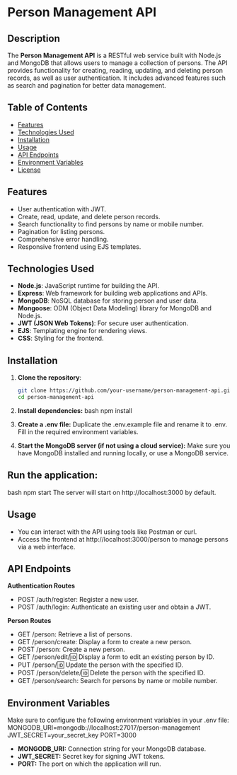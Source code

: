 # Person Management API

## Description

The **Person Management API** is a RESTful web service built with Node.js and MongoDB that allows users to manage a collection of persons. The API provides functionality for creating, reading, updating, and deleting person records, as well as user authentication. It includes advanced features such as search and pagination for better data management.

## Table of Contents

- [Features](#features)
- [Technologies Used](#technologies-used)
- [Installation](#installation)
- [Usage](#usage)
- [API Endpoints](#api-endpoints)
- [Environment Variables](#environment-variables)
- [License](#license)

## Features

- User authentication with JWT.
- Create, read, update, and delete person records.
- Search functionality to find persons by name or mobile number.
- Pagination for listing persons.
- Comprehensive error handling.
- Responsive frontend using EJS templates.

## Technologies Used

- **Node.js**: JavaScript runtime for building the API.
- **Express**: Web framework for building web applications and APIs.
- **MongoDB**: NoSQL database for storing person and user data.
- **Mongoose**: ODM (Object Data Modeling) library for MongoDB and Node.js.
- **JWT (JSON Web Tokens)**: For secure user authentication.
- **EJS**: Templating engine for rendering views.
- **CSS**: Styling for the frontend.

## Installation

1. **Clone the repository**:
   ```bash
   git clone https://github.com/your-username/person-management-api.git
   cd person-management-api

2. **Install dependencies:**
bash
npm install

3. **Create a .env file:**
Duplicate the .env.example file and rename it to .env. Fill in the required environment variables.

4. **Start the MongoDB server (if not using a cloud service):** Make sure you have MongoDB installed and running locally, or use a MongoDB service.

## Run the application:
bash
npm start
The server will start on http://localhost:3000 by default.

## Usage
- You can interact with the API using tools like Postman or curl.
- Access the frontend at http://localhost:3000/person to manage persons via a web interface.

## API Endpoints
**Authentication Routes**
- POST /auth/register: Register a new user.
- POST /auth/login: Authenticate an existing user and obtain a JWT.

**Person Routes**
- GET /person: Retrieve a list of persons.
- GET /person/create: Display a form to create a new person.
- POST /person: Create a new person.
- GET /person/edit/:id: Display a form to edit an existing person by ID.
- PUT /person/:id: Update the person with the specified ID.
- POST /person/delete/:id: Delete the person with the specified ID.
- GET /person/search: Search for persons by name or mobile number.

## Environment Variables
Make sure to configure the following environment variables in your .env file:
MONGODB_URI=mongodb://localhost:27017/person-management
JWT_SECRET=your_secret_key
PORT=3000
- **MONGODB_URI:** Connection string for your MongoDB database.
- **JWT_SECRET:** Secret key for signing JWT tokens.
- **PORT:** The port on which the application will run.
